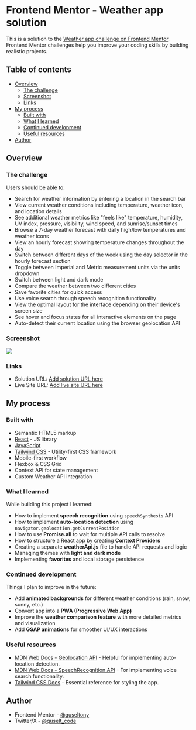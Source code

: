 # Frontend Mentor - Weather app solution

This is a solution to the [Weather app challenge on Frontend Mentor](https://www.frontendmentor.io/challenges/weather-app-K1FhddVm49). 
Frontend Mentor challenges help you improve your coding skills by building realistic projects. 

## Table of contents

- [Overview](#overview)
  - [The challenge](#the-challenge)
  - [Screenshot](#screenshot)
  - [Links](#links)
- [My process](#my-process)
  - [Built with](#built-with)
  - [What I learned](#what-i-learned)
  - [Continued development](#continued-development)
  - [Useful resources](#useful-resources)
- [Author](#author)

## Overview

### The challenge

Users should be able to:

- Search for weather information by entering a location in the search bar
- View current weather conditions including temperature, weather icon, and location details
- See additional weather metrics like "feels like" temperature, humidity, UV index, pressure, visibility, wind speed, and sunrise/sunset times
- Browse a 7-day weather forecast with daily high/low temperatures and weather icons
- View an hourly forecast showing temperature changes throughout the day
- Switch between different days of the week using the day selector in the hourly forecast section
- Toggle between Imperial and Metric measurement units via the units dropdown 
- Switch between light and dark mode
- Compare the weather between two different cities
- Save favorite cities for quick access
- Use voice search through speech recognition functionality
- View the optimal layout for the interface depending on their device's screen size
- See hover and focus states for all interactive elements on the page
- Auto-detect their current location using the browser geolocation API

### Screenshot

![](./screenshot.jpg)

### Links

- Solution URL: [Add solution URL here](https://your-solution-url.com)
- Live Site URL: [Add live site URL here](https://your-live-site-url.com)

## My process

### Built with

- Semantic HTML5 markup
- [React](https://reactjs.org/) - JS library
- [JavaScript](https://developer.mozilla.org/en-US/docs/Web/JavaScript)
- [Tailwind CSS](https://tailwindcss.com/) - Utility-first CSS framework
- Mobile-first workflow
- Flexbox & CSS Grid
- Context API for state management
- Custom Weather API integration

### What I learned

While building this project I learned:

- How to implement **speech recognition** using `speechSynthesis` API
- How to implement **auto-location detection** using `navigator.geolocation.getCurrentPosition`
- How to use **Promise.all** to wait for multiple API calls to resolve
- How to structure a React app by creating **Context Providers**
- Creating a separate **weatherApi.js** file to handle API requests and logic
- Managing themes with **light and dark mode**
- Implementing **favorites** and local storage persistence

### Continued development

Things I plan to improve in the future:

- Add **animated backgrounds** for different weather conditions (rain, snow, sunny, etc.)
- Convert app into a **PWA (Progressive Web App)**
- Improve the **weather comparison feature** with more detailed metrics and visualization
- Add **GSAP animations** for smoother UI/UX interactions

### Useful resources

- [MDN Web Docs - Geolocation API](https://developer.mozilla.org/en-US/docs/Web/API/Geolocation_API) - Helpful for implementing auto-location detection.
- [MDN Web Docs - SpeechRecognition API](https://developer.mozilla.org/en-US/docs/Web/API/Web_Speech_API) - For implementing voice search functionality.
- [Tailwind CSS Docs](https://tailwindcss.com/docs) - Essential reference for styling the app.

## Author

- Frontend Mentor - [@guseltony](https://www.frontendmentor.io/profile/guseltony)
- Twitter/X - [@guselt_code](https://x.com/guselt_code)
